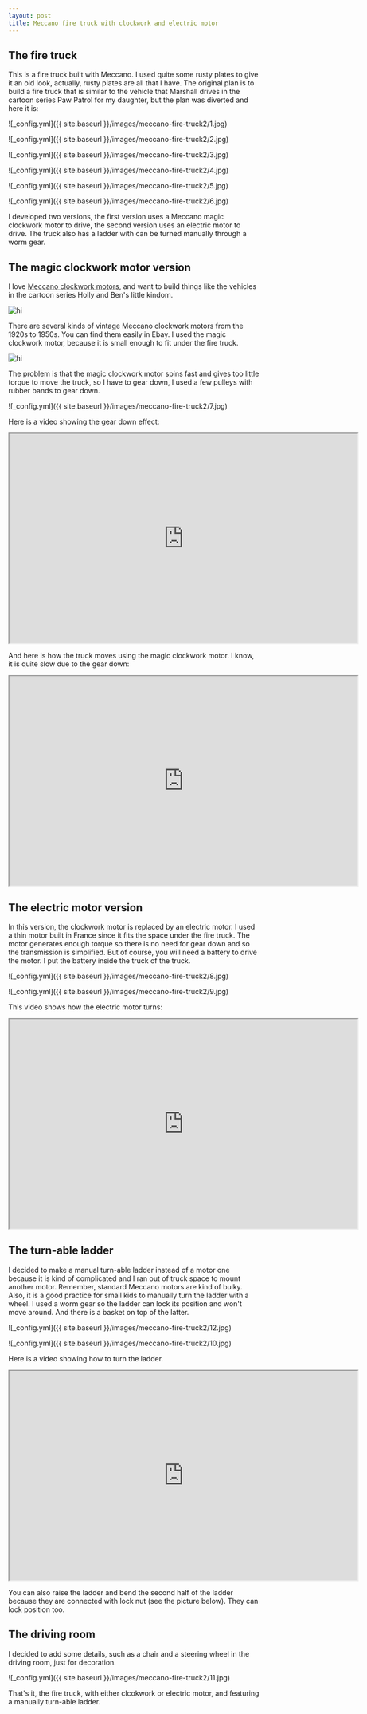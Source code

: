 ```yaml
---
layout: post
title: Meccano fire truck with clockwork and electric motor
---
```


## The fire truck

This is a fire truck built with Meccano. I used quite some rusty plates to give it an old look, actually, rusty plates
are all that I have. The original plan is to build a fire truck that is similar to the vehicle that Marshall drives
in the cartoon series Paw Patrol for my daughter, but the plan was diverted and here it is:


![_config.yml]({{ site.baseurl }}/images/meccano-fire-truck2/1.jpg)

![_config.yml]({{ site.baseurl }}/images/meccano-fire-truck2/2.jpg)

![_config.yml]({{ site.baseurl }}/images/meccano-fire-truck2/3.jpg)

![_config.yml]({{ site.baseurl }}/images/meccano-fire-truck2/4.jpg)

![_config.yml]({{ site.baseurl }}/images/meccano-fire-truck2/5.jpg)

![_config.yml]({{ site.baseurl }}/images/meccano-fire-truck2/6.jpg)


I developed two versions, the first version uses a Meccano magic clockwork motor to drive, the
second version uses an electric motor to drive. The truck also has a ladder with can be turned manually through a
worm gear.

## The magic clockwork motor version

I love [Meccano clockwork motors](https://www.google.co.uk/search?q=Meccano+clockwork+motors&source=lnms&tbm=isch&sa=X), and want to build things like the vehicles in the cartoon series Holly and Ben's little
kindom.



<img src="https://images-na.ssl-images-amazon.com/images/I/81Pb1J1yr2L._SL1500_.jpg" alt="hi" class="inline"/>

There are several kinds of vintage Meccano clockwork motors from the 1920s to 1950s. You can find them easily in Ebay.
I used the magic clockwork motor, because it is small enough to fit under the fire truck.

<img src="http://meccanoman.co.uk/catalog/images/products/large/CWMM.jpg" alt="hi" class="inline"/>

The problem is that the magic clockwork motor spins fast and gives too little torque to move the truck, so I have to
gear down, I used a few pulleys with rubber bands to gear down.

![_config.yml]({{ site.baseurl }}/images/meccano-fire-truck2/7.jpg)

Here is a video showing the gear down effect:


<iframe width="700" height="420" src="https://www.youtube.com/embed/PTzgtIl1XvI?color=white&theme=light"></iframe>

And here is how the truck moves using the magic clockwork motor. I know, it is quite slow due to the gear down:

<iframe width="700" height="420" src="https://www.youtube.com/embed/q4DZr1qTzWk?color=white&theme=light"></iframe>

## The electric motor version

In this version, the clockwork motor is replaced by an electric motor. I used a thin motor built in France since it
fits the space under the fire truck. The motor generates enough torque so there is no need for gear down and so
the transmission is simplified. But of course, you will need a battery to drive the motor. I put the battery inside
the truck of the truck.

![_config.yml]({{ site.baseurl }}/images/meccano-fire-truck2/8.jpg)

![_config.yml]({{ site.baseurl }}/images/meccano-fire-truck2/9.jpg)

This video shows how the electric motor turns:

<iframe width="700" height="420" src="https://www.youtube.com/embed/s-hpwPHL6mY?color=white&theme=light"></iframe>


## The turn-able ladder
I decided to make a manual turn-able ladder instead of a motor one because it is kind of complicated and I ran out
of truck space to mount another motor. Remember, standard Meccano motors are kind of bulky. Also, it is a good
practice for small kids to manually turn the ladder with a wheel. I used a worm gear so the ladder can lock its
position and won't move around. And there is a basket on top of the latter.

![_config.yml]({{ site.baseurl }}/images/meccano-fire-truck2/12.jpg)

![_config.yml]({{ site.baseurl }}/images/meccano-fire-truck2/10.jpg)

Here is a video showing how to turn the ladder.

<iframe width="700" height="420" src="https://www.youtube.com/embed/pHx28vtOcYM?color=white&theme=light"></iframe>

You can also raise the ladder and bend the second half of the ladder because they are connected with lock nut (see the
picture below). They can lock position too.

## The driving room
I decided to add some details, such as a chair and a steering wheel in the driving room, just for decoration.

![_config.yml]({{ site.baseurl }}/images/meccano-fire-truck2/11.jpg)


That's it, the fire truck, with either clcokwork or electric motor, and featuring a manually turn-able ladder.




